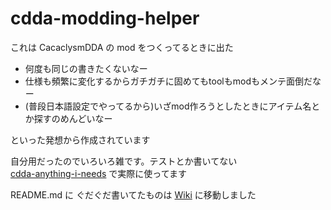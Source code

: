 
# cdda-modding-helper
これは CacaclysmDDA の mod をつくってるときに出た   
- 何度も同じの書きたくないなー   
- 仕様も頻繁に変化するからガチガチに固めてもtoolもmodもメンテ面倒だなー   
- (普段日本語設定でやってるから)いざmod作ろうとしたときにアイテム名とか探すのめんどいなー   

といった発想から作成されています    

自分用だったのでいろいろ雑です。テストとか書いてない     
[cdda-anything-i-needs](https://github.com/YueKaburagi/cdda-anything-i-needs) で実際に使ってます

README.md に ぐだぐだ書いてたものは [Wiki](https://github.com/YueKAburagi/cdda-modding-helper/wiki)
に移動しました
